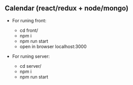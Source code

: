 
## Calendar (react/redux + node/mongo)

- For runing front:

  - cd front/
  - npm i
  - npm run start
  - open in browser localhost:3000
  
- For runing server:

  - cd server/
  - npm i
  - npm run start
  
  
